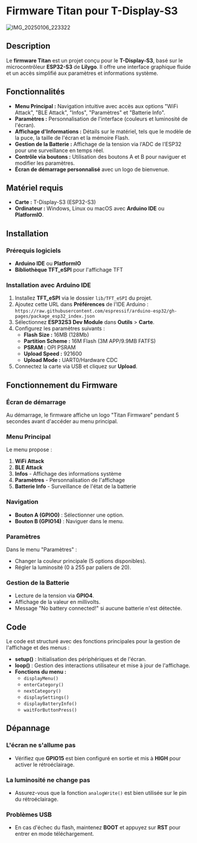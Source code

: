 # Firmware Titan pour T-Display-S3

![IMG_20250106_223322](https://github.com/user-attachments/assets/f9da2d12-33a8-4344-a816-5c0d78def7cf)

## Description
Le **firmware Titan** est un projet conçu pour le **T-Display-S3**, basé sur le microcontrôleur **ESP32-S3** de **Lilygo**. Il offre une interface graphique fluide et un accès simplifié aux paramètres et informations système.

## Fonctionnalités
- **Menu Principal :** Navigation intuitive avec accès aux options "WiFi Attack", "BLE Attack", "Infos", "Paramètres" et "Batterie Info".
- **Paramètres :** Personnalisation de l'interface (couleurs et luminosité de l'écran).
- **Affichage d'Informations :** Détails sur le matériel, tels que le modèle de la puce, la taille de l'écran et la mémoire Flash.
- **Gestion de la Batterie :** Affichage de la tension via l'ADC de l'ESP32 pour une surveillance en temps réel.
- **Contrôle via boutons :** Utilisation des boutons A et B pour naviguer et modifier les paramètres.
- **Écran de démarrage personnalisé** avec un logo de bienvenue.

## Matériel requis
- **Carte :** T-Display-S3 (ESP32-S3)
- **Ordinateur :** Windows, Linux ou macOS avec **Arduino IDE** ou **PlatformIO**.

## Installation

### Prérequis logiciels
- **Arduino IDE** ou **PlatformIO**
- **Bibliothèque TFT_eSPI** pour l'affichage TFT

### Installation avec Arduino IDE
1. Installez **TFT_eSPI** via le dossier `lib/TFT_eSPI` du projet.
2. Ajoutez cette URL dans **Préférences** de l'IDE Arduino :  
   `https://raw.githubusercontent.com/espressif/arduino-esp32/gh-pages/package_esp32_index.json`
3. Sélectionnez **ESP32S3 Dev Module** dans **Outils** > **Carte**.
4. Configurez les paramètres suivants :
   - **Flash Size :** 16MB (128Mb)
   - **Partition Scheme :** 16M Flash (3M APP/9.9MB FATFS)
   - **PSRAM :** OPI PSRAM
   - **Upload Speed :** 921600
   - **Upload Mode :** UART0/Hardware CDC
5. Connectez la carte via USB et cliquez sur **Upload**.

## Fonctionnement du Firmware

### Écran de démarrage
Au démarrage, le firmware affiche un logo "Titan Firmware" pendant 5 secondes avant d'accéder au menu principal.

### Menu Principal
Le menu propose :
1. **WiFi Attack**
2. **BLE Attack**
3. **Infos** - Affichage des informations système
4. **Paramètres** - Personnalisation de l'affichage
5. **Batterie Info** - Surveillance de l'état de la batterie

### Navigation
- **Bouton A (GPIO0)** : Sélectionner une option.
- **Bouton B (GPIO14)** : Naviguer dans le menu.

### Paramètres
Dans le menu "Paramètres" :
- Changer la couleur principale (5 options disponibles).
- Régler la luminosité (0 à 255 par paliers de 20).

### Gestion de la Batterie
- Lecture de la tension via **GPIO4**.
- Affichage de la valeur en millivolts.
- Message "No battery connected!" si aucune batterie n'est détectée.

## Code
Le code est structuré avec des fonctions principales pour la gestion de l'affichage et des menus :

- **setup()** : Initialisation des périphériques et de l'écran.
- **loop()** : Gestion des interactions utilisateur et mise à jour de l'affichage.
- **Fonctions du menu :**
  - `displayMenu()`
  - `enterCategory()`
  - `nextCategory()`
  - `displaySettings()`
  - `displayBatteryInfo()`
  - `waitForButtonPress()`

## Dépannage

### L'écran ne s'allume pas
- Vérifiez que **GPIO15** est bien configuré en sortie et mis à **HIGH** pour activer le rétroéclairage.

### La luminosité ne change pas
- Assurez-vous que la fonction `analogWrite()` est bien utilisée sur le pin du rétroéclairage.

### Problèmes USB
- En cas d'échec du flash, maintenez **BOOT** et appuyez sur **RST** pour entrer en mode téléchargement.
